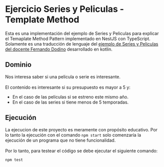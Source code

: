 # Ejercicio Series y Peliculas - Template Method

Esta es una implementación del ejemplo de Series y Peliculas para explicar el Temaplate Method Pattern implementado en NestJS con TypeScript.<br>
Solamente es una traducción de lenguaje del [ejemplo de Series y Peliculas del docente Fernando Dodino](https://github.com/uqbar-project/video-templateMethod-contenidos) desarrollado en kotlin.

## Dominio
Nos interesa saber si una pelicula o serie es interesante.
<br><br>
El contenido es interesante si su presupuesto es mayor a 5 y:
- En el caso de las peliculas si se estreno este mismo año.
- En el caso de las series si tiene menos de 5 temporadas.

## Ejecución
La ejecucion de este proyecto es meramente con propósito educativo. Por lo tanto la ejecución con el comando `npm start` solo comenzaría la ejecución de un programa que no tiene funcionalidad.<br><br>
Por lo tanto, para testear el código se debe ejecutar el siguiente comando:
```
npm test
```
